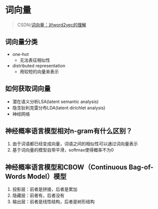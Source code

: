 
# 词向量
> CSDN/[词向量：对word2vec的理解](https://blog.csdn.net/sinat_33741547/article/details/78759289)

## 词向量分类
- one-hot
  - 无法表征相似性
- distributed representation
  - 用较短的向量来表示

## 如何获取词向量
- 潜在语义分析LSA(latent semantic analysis)
- 隐含狄利克雷分布LDA(latent dirichlet analysis)
- 神经网络

## 神经概率语言模型相对n-gram有什么区别？
1. 由于词语都已经变成向量，词语之间的相似性可以通过词向量表示
2. 基于词向量的模型自带平滑，softmax使得概率不为0

## 神经概率语言模型和CBOW（Continuous Bag-of-Words Model）模型
1. 投影层：前者是拼接，后者是累加
2. 隐藏层：前者有，后者没有
3. 输出层：前者是线性结构，后者是树形结构

